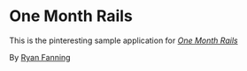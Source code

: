 # One Month Rails

This is the pinteresting sample application for [*One Month Rails*](http://onemonthrails.com)

By [Ryan Fanning](http://twitter.com/theryfan)
